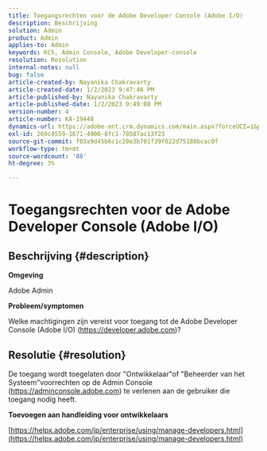 ```yaml
---
title: Toegangsrechten voor de Adobe Developer Console (Adobe I/O)
description: Beschrijving
solution: Admin
product: Admin
applies-to: Admin
keywords: KCS, Admin Console, Adobe Developer-console
resolution: Resolution
internal-notes: null
bug: false
article-created-by: Nayanika Chakravarty
article-created-date: 1/2/2023 9:47:46 PM
article-published-by: Nayanika Chakravarty
article-published-date: 1/2/2023 9:49:08 PM
version-number: 4
article-number: KA-19448
dynamics-url: https://adobe-ent.crm.dynamics.com/main.aspx?forceUCI=1&pagetype=entityrecord&etn=knowledgearticle&id=99d6ec16-e78a-ed11-81ac-6045bd006c82
exl-id: 269c4559-1671-4906-8fc1-78587ac13f23
source-git-commit: f03a9d45b6c1c28e3b701f39f022d75180bcac0f
workflow-type: tm+mt
source-wordcount: '88'
ht-degree: 3%

---
```


# Toegangsrechten voor de Adobe Developer Console (Adobe I/O)

## Beschrijving {#description}


<b>Omgeving</b>

Adobe Admin

<b>Probleem/symptomen</b>

Welke machtigingen zijn vereist voor toegang tot de Adobe Developer Console (Adobe I/O) (https://developer.adobe.com)?


## Resolutie {#resolution}


De toegang wordt toegelaten door &quot;Ontwikkelaar&quot;of &quot;Beheerder van het Systeem&quot;voorrechten op de Admin Console (https://adminconsole.adobe.com) te verlenen aan de gebruiker die toegang nodig heeft.

<b>Toevoegen aan handleiding voor ontwikkelaars</b>

[https://helpx.adobe.com/jp/enterprise/using/manage-developers.html](https://helpx.adobe.com/jp/enterprise/using/manage-developers.html)
